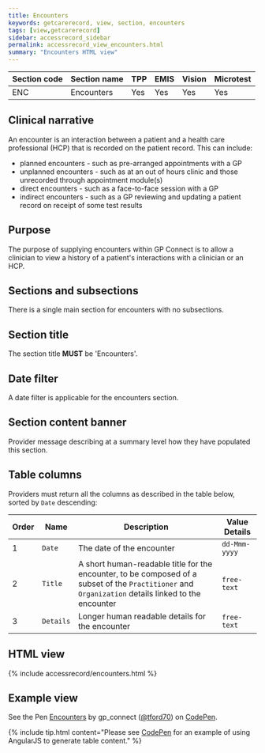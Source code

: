 ```yaml
---
title: Encounters
keywords: getcarerecord, view, section, encounters
tags: [view,getcarerecord]
sidebar: accessrecord_sidebar
permalink: accessrecord_view_encounters.html
summary: "Encounters HTML view"
---
```



| Section code | Section name | TPP | EMIS | Vision | Microtest |
| ------------ | ------------ |-----|------|------|-----------|
| ENC | Encounters | Yes | Yes | Yes | Yes |


## Clinical narrative ##

An encounter is an interaction between a patient and a health care professional (HCP) that is recorded on the patient record. This can include:

- planned encounters - such as pre-arranged appointments with a GP
- unplanned encounters - such as at an out of hours clinic and those unrecorded through appointment module(s)
- direct encounters - such as a face-to-face session with a GP
- indirect encounters - such as a GP reviewing and updating a patient record on receipt of some test results


## Purpose ##

The purpose of supplying encounters within GP Connect is to allow a clinician to view a history of a patient's interactions with a clinician or an HCP.

## Sections and subsections ##

There is a single main section for encounters with no subsections.

## Section title ##

The section title **MUST** be 'Encounters'.

## Date filter ##

A date filter is applicable for the encounters section.

## Section content banner ##

Provider message describing at a summary level how they have populated this section.

## Table columns ##

Providers must return all the columns as described in the table below, sorted by `Date` descending:

| Order | Name | Description | Value Details |
| ----- | ---- | ----------- | ------------- |
| 1 | `Date`  <em class="fa fa-sort-desc" aria-hidden="true">| The date of the encounter | `dd-Mmm-yyyy` |
| 2 | `Title`| A short human-readable title for the encounter, to be composed of a subset of the `Practitioner` and `Organization` details linked to the encounter| `free-text` |
| 3 | `Details` | Longer human readable details for the encounter | `free-text` |

## HTML view ##

{% include accessrecord/encounters.html %}

## Example view ##

<p data-height="930" data-theme-id="light" data-slug-hash="JMdYpm" data-default-tab="result" data-user="tford70" data-embed-version="2" data-pen-title="Encounters" class="codepen">See the Pen <a href="https://codepen.io/tford70/pen/JMdYpm/">Encounters</a> by gp_connect (<a href="https://codepen.io/tford70">@tford70</a>) on <a href="https://codepen.io">CodePen</a>.</p>
<script async src="https://production-assets.codepen.io/assets/embed/ei.js"></script>

{% include tip.html content="Please see [CodePen](https://codepen.io/gpconnect/pen/JMdYpm) for an example of using AngularJS to generate table content." %}
